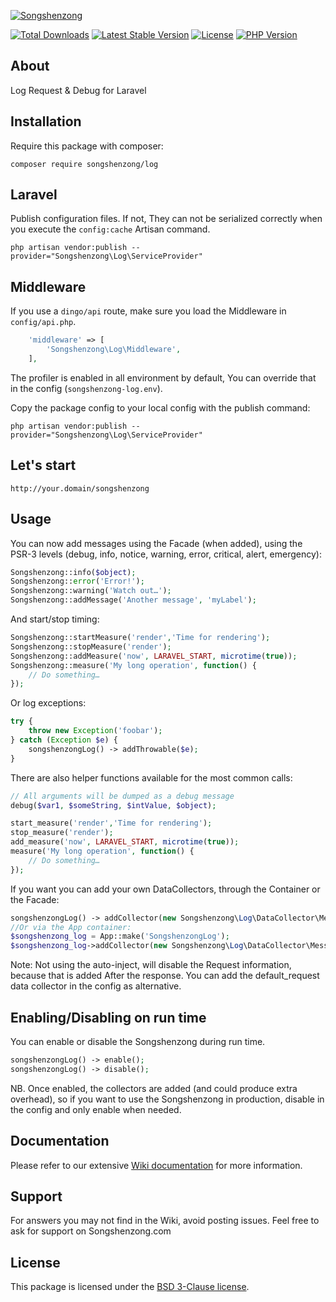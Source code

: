 [![Songshenzong](https://songshenzong.com/images/logo.png)](https://songshenzong.com)

[![Total Downloads](https://poser.pugx.org/songshenzong/log/d/total.svg)](https://packagist.org/packages/songshenzong/log)
[![Latest Stable Version](https://poser.pugx.org/songshenzong/log/v/stable.svg)](https://packagist.org/packages/songshenzong/log)
[![License](https://poser.pugx.org/songshenzong/log/license.svg)](https://packagist.org/packages/songshenzong/log)
[![PHP Version](https://img.shields.io/packagist/php-v/songshenzong/log.svg)](https://packagist.org/packages/songshenzong/log)


## About

Log Request & Debug for Laravel

## Installation

Require this package with composer:

```shell
composer require songshenzong/log
```


## Laravel

Publish configuration files. If not, They can not be serialized correctly when you execute the `config:cache` Artisan command.

```shell
php artisan vendor:publish --provider="Songshenzong\Log\ServiceProvider"
```


## Middleware

If you use a `dingo/api` route, make sure you load the Middleware in `config/api.php`.

```php
    'middleware' => [
        'Songshenzong\Log\Middleware',
    ],
```





The profiler is enabled in all environment by default, You can override that in the config (`songshenzong-log.env`).



Copy the package config to your local config with the publish command:

```shell
php artisan vendor:publish --provider="Songshenzong\Log\ServiceProvider"
```
## Let's start
```
http://your.domain/songshenzong
```

## Usage

You can now add messages using the Facade (when added), using the PSR-3 levels (debug, info, notice, warning, error, critical, alert, emergency):

```php
Songshenzong::info($object);
Songshenzong::error('Error!');
Songshenzong::warning('Watch out…');
Songshenzong::addMessage('Another message', 'myLabel');
```

And start/stop timing:

```php
Songshenzong::startMeasure('render','Time for rendering');
Songshenzong::stopMeasure('render');
Songshenzong::addMeasure('now', LARAVEL_START, microtime(true));
Songshenzong::measure('My long operation', function() {
    // Do something…
});
```

Or log exceptions:

```php
try {
    throw new Exception('foobar');
} catch (Exception $e) {
    songshenzongLog() -> addThrowable($e);
}
```

There are also helper functions available for the most common calls:

```php
// All arguments will be dumped as a debug message
debug($var1, $someString, $intValue, $object);

start_measure('render','Time for rendering');
stop_measure('render');
add_measure('now', LARAVEL_START, microtime(true));
measure('My long operation', function() {
    // Do something…
});
```

If you want you can add your own DataCollectors, through the Container or the Facade:

```php
songshenzongLog() -> addCollector(new Songshenzong\Log\DataCollector\MessagesCollector('my_messages'));
//Or via the App container:
$songshenzong_log = App::make('SongshenzongLog');
$songshenzong_log->addCollector(new Songshenzong\Log\DataCollector\MessagesCollector('my_messages'));
```



Note: Not using the auto-inject, will disable the Request information, because that is added After the response.
You can add the default_request data collector in the config as alternative.

## Enabling/Disabling on run time
You can enable or disable the Songshenzong during run time.

```php
songshenzongLog() -> enable();
songshenzongLog() -> disable();
```

NB. Once enabled, the collectors are added (and could produce extra overhead), so if you want to use the Songshenzong in production, disable in the config and only enable when needed.



## Documentation

Please refer to our extensive [Wiki documentation](https://github.com/songshenzong/log/wiki) for more information.


## Support

For answers you may not find in the Wiki, avoid posting issues. Feel free to ask for support on Songshenzong.com


## License

This package is licensed under the [BSD 3-Clause license](http://opensource.org/licenses/BSD-3-Clause).
